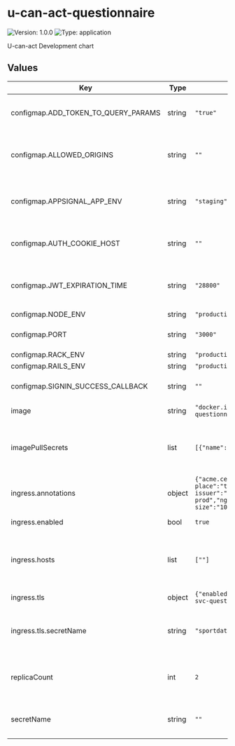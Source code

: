 # u-can-act-questionnaire

![Version: 1.0.0](https://img.shields.io/badge/Version-1.0.0-informational?style=flat-square) ![Type: application](https://img.shields.io/badge/Type-application-informational?style=flat-square)

U-can-act Development chart

## Values

| Key | Type | Default | Description |
|-----|------|---------|-------------|
| configmap.ADD_TOKEN_TO_QUERY_PARAMS | string | `"true"` | App var, pass token to query params |
| configmap.ALLOWED_ORIGINS | string | `""` | App var, allowed origins including protocol |
| configmap.APPSIGNAL_APP_ENV | string | `"staging"` | App var, APM environment: production or staging |
| configmap.AUTH_COOKIE_HOST | string | `""` | App var, auth cookie host starts with doth |
| configmap.JWT_EXPIRATION_TIME | string | `"28800"` | App var, JWT expiration time in seconds |
| configmap.NODE_ENV | string | `"production"` |  |
| configmap.PORT | string | `"3000"` | App var, application port  |
| configmap.RACK_ENV | string | `"production"` |  |
| configmap.RAILS_ENV | string | `"production"` |  |
| configmap.SIGNIN_SUCCESS_CALLBACK | string | `""` | App var, signin callback url |
| image | string | `"docker.io/researchableuser/sdv-svc-questionnaires:3a16e4fd"` | container image to use |
| imagePullSecrets | list | `[{"name":"docker-auth"}]` | secret containing credentials for the registry of `image` |
| ingress.annotations | object | `{"acme.cert-manager.io/http01-edit-in-place":"true","cert-manager.io/cluster-issuer":"letsencrypt-prod","nginx.ingress.kubernetes.io/proxy-body-size":"100m"}` | annotations added to the ingress |
| ingress.enabled | bool | `true` | enable the ingress |
| ingress.hosts | list | `[""]` | host for the ingress (also used for TLS) excluding protocol |
| ingress.tls | object | `{"enabled":true,"secretName":"sportdatavalley-svc-questionnaires-tls"}` | secure with TLS |
| ingress.tls.secretName | string | `"sportdatavalley-svc-questionnaires-tls"` | name of the kubernetes secret that stores the certificate |
| replicaCount | int | `2` | number of replicas for both the deployment and worker |
| secretName | string | `""` | Name of the secret that contains the env vars |


